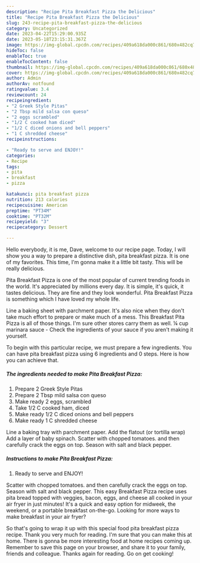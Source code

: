 ```yaml
---
description: "Recipe Pita Breakfast Pizza the Delicious"
title: "Recipe Pita Breakfast Pizza the Delicious"
slug: 243-recipe-pita-breakfast-pizza-the-delicious
category: Uncategorized
date: 2023-04-22T15:29:00.935Z
date: 2023-05-18T23:15:31.367Z
image: https://img-global.cpcdn.com/recipes/409a618da000c861/680x482cq70/pita-breakfast-pizza-recipe-main-photo.jpg
hideToc: false
enableToc: true
enableTocContent: false
thumbnail: https://img-global.cpcdn.com/recipes/409a618da000c861/680x482cq70/pita-breakfast-pizza-recipe-main-photo.jpg
cover: https://img-global.cpcdn.com/recipes/409a618da000c861/680x482cq70/pita-breakfast-pizza-recipe-main-photo.jpg
author: Admin
authorAv: notfound
ratingvalue: 3.4
reviewcount: 24
recipeingredient:
- "2 Greek Style Pitas"
- "2 Tbsp mild salsa con queso"
- "2 eggs scrambled"
- "1/2 C cooked ham diced"
- "1/2 C diced onions and bell peppers"
- "1 C shredded cheese"
recipeinstructions:

- "Ready to serve and ENJOY!"
categories:
- Recipe
tags:
- pita
- breakfast
- pizza

katakunci: pita breakfast pizza 
nutrition: 213 calories
recipecuisine: American
preptime: "PT34M"
cooktime: "PT32M"
recipeyield: "3"
recipecategory: Dessert

---
```



Hello everybody, it is me, Dave, welcome to our recipe page. Today, I will show you a way to prepare a distinctive dish, pita breakfast pizza. It is one of my favorites. This time, I'm gonna make it a little bit tasty. This will be really delicious.

Pita Breakfast Pizza is one of the most popular of current trending foods in the world. It's appreciated by millions every day. It is simple, it's quick, it tastes delicious. They are fine and they look wonderful. Pita Breakfast Pizza is something which I have loved my whole life.

Line a baking sheet with parchment paper. It&#39;s also nice when they don&#39;t take much effort to prepare or make much of a mess. This Breakfast Pita Pizza is all of those things. I&#39;m sure other stores carry them as well. ¼ cup marinara sauce - Check the ingredients of your sauce if you aren&#39;t making it yourself.


To begin with this particular recipe, we must prepare a few ingredients. You can have pita breakfast pizza using 6 ingredients and 0 steps. Here is how you can achieve that.

<!--inarticleads1-->

##### The ingredients needed to make Pita Breakfast Pizza:

1. Prepare 2 Greek Style Pitas
1. Prepare 2 Tbsp mild salsa con queso
1. Make ready 2 eggs, scrambled
1. Take 1/2 C cooked ham, diced
1. Make ready 1/2 C diced onions and bell peppers
1. Make ready 1 C shredded cheese


Line a baking tray with parchment paper. Add the flatout (or tortilla wrap) Add a layer of baby spinach. Scatter with chopped tomatoes. and then carefully crack the eggs on top. Season with salt and black pepper. 

<!--inarticleads2-->

##### Instructions to make Pita Breakfast Pizza:


1. Ready to serve and ENJOY!

Scatter with chopped tomatoes. and then carefully crack the eggs on top. Season with salt and black pepper. This easy Breakfast Pizza recipe uses pita bread topped with veggies, bacon, eggs, and cheese all cooked in your air fryer in just minutes! It&#39;s a quick and easy option for midweek, the weekend, or a portable breakfast on-the-go. Looking for more ways to make breakfast in your air fryer? 

So that's going to wrap it up with this special food pita breakfast pizza recipe. Thank you very much for reading. I'm sure that you can make this at home. There is gonna be more interesting food at home recipes coming up. Remember to save this page on your browser, and share it to your family, friends and colleague. Thanks again for reading. Go on get cooking!
